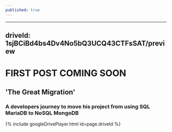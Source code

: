 ```yaml
---
published: true
---
```

--- 
driveId: 1sjBCiBd4bs4Dv4No5bQ3UCQ43CTFsSAT/preview 
---
# FIRST POST COMING SOON

## 'The Great Migration' 

### A developers journey to move his project from using SQL MariaDB to NoSQL MongoDB



{% include googleDrivePlayer.html id=page.driveId %}
